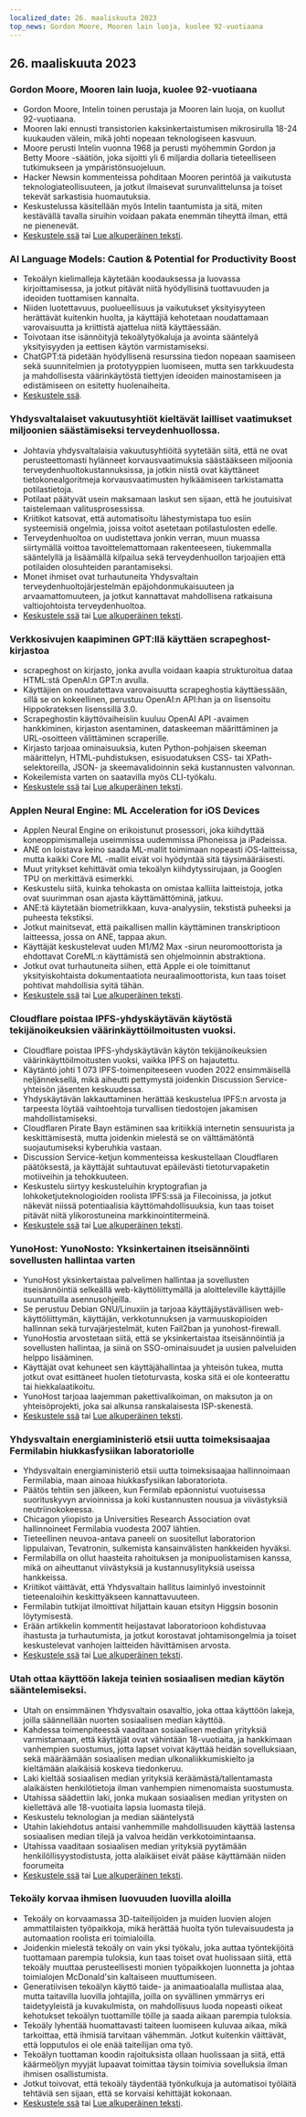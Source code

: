 ```yaml
---
localized_date: 26. maaliskuuta 2023
top_news: Gordon Moore, Mooren lain luoja, kuolee 92-vuotiaana
---
```


## 26. maaliskuuta 2023

### Gordon Moore, Mooren lain luoja, kuolee 92-vuotiaana

- Gordon Moore, Intelin toinen perustaja ja Mooren lain luoja, on kuollut 92-vuotiaana.
- Mooren laki ennusti transistorien kaksinkertaistumisen mikrosirulla 18-24 kuukauden välein, mikä johti nopeaan teknologiseen kasvuun.
- Moore perusti Intelin vuonna 1968 ja perusti myöhemmin Gordon ja Betty Moore -säätiön, joka sijoitti yli 6 miljardia dollaria tieteelliseen tutkimukseen ja ympäristönsuojeluun.
- Hacker Newsin kommenteissa pohditaan Mooren perintöä ja vaikutusta teknologiateollisuuteen, ja jotkut ilmaisevat surunvalittelunsa ja toiset tekevät sarkastisia huomautuksia.
- Keskustelussa käsitellään myös Intelin taantumista ja sitä, miten kestävällä tavalla siruihin voidaan pakata enemmän tiheyttä ilman, että ne pienenevät.
- [Keskustele ssä](http://news.ycombinator.com/item?id=35297420) tai [Lue alkuperäinen teksti](https://www.moore.org/article-detail?newsUrlName=in-memoriam-gordon-moore-1929-2023).

### AI Language Models: Caution & Potential for Productivity Boost

- Tekoälyn kielimalleja käytetään koodauksessa ja luovassa kirjoittamisessa, ja jotkut pitävät niitä hyödyllisinä tuottavuuden ja ideoiden tuottamisen kannalta.
- Niiden luotettavuus, puolueellisuus ja vaikutukset yksityisyyteen herättävät kuitenkin huolta, ja käyttäjiä kehotetaan noudattamaan varovaisuutta ja kriittistä ajattelua niitä käyttäessään.
- Toivotaan itse isännöityjä tekoälytyökaluja ja avointa sääntelyä yksityisyyden ja eettisen käytön varmistamiseksi.
- ChatGPT:tä pidetään hyödyllisenä resurssina tiedon nopeaan saamiseen sekä suunnitelmien ja prototyyppien luomiseen, mutta sen tarkkuudesta ja mahdollisesta väärinkäytöstä tiettyjen ideoiden mainostamiseen ja edistämiseen on esitetty huolenaiheita.
- [Keskustele ssä](http://news.ycombinator.com/item?id=35299071).

### Yhdysvaltalaiset vakuutusyhtiöt kieltävät lailliset vaatimukset miljoonien säästämiseksi terveydenhuollossa.

- Johtavia yhdysvaltalaisia vakuutusyhtiöitä syytetään siitä, että ne ovat perusteettomasti hylänneet korvausvaatimuksia säästääkseen miljoonia terveydenhuoltokustannuksissa, ja jotkin niistä ovat käyttäneet tietokonealgoritmeja korvausvaatimusten hylkäämiseen tarkistamatta potilastietoja.
- Potilaat päätyvät usein maksamaan laskut sen sijaan, että he joutuisivat taistelemaan valitusprosessissa.
- Kriitikot katsovat, että automatisoitu lähestymistapa tuo esiin systeemisiä ongelmia, joissa voitot asetetaan potilastulosten edelle.
- Terveydenhuoltoa on uudistettava jonkin verran, muun muassa siirtymällä voittoa tavoittelemattomaan rakenteeseen, tiukemmalla sääntelyllä ja lisäämällä kilpailua sekä terveydenhuollon tarjoajien että potilaiden olosuhteiden parantamiseksi.
- Monet ihmiset ovat turhautuneita Yhdysvaltain terveydenhuoltojärjestelmän epäjohdonmukaisuuteen ja arvaamattomuuteen, ja jotkut kannattavat mahdollisena ratkaisuna valtiojohtoista terveydenhuoltoa.
- [Keskustele ssä](http://news.ycombinator.com/item?id=35304017) tai [Lue alkuperäinen teksti](https://www.propublica.org/article/cigna-pxdx-medical-health-insurance-rejection-claims).

### Verkkosivujen kaapiminen GPT:llä käyttäen scrapeghost-kirjastoa

- scrapeghost on kirjasto, jonka avulla voidaan kaapia strukturoitua dataa HTML:stä OpenAI:n GPT:n avulla.
- Käyttäjien on noudatettava varovaisuutta scrapeghostia käyttäessään, sillä se on kokeellinen, perustuu OpenAI:n API:han ja on lisensoitu Hippokrateksen lisenssillä 3.0.
- Scrapeghostin käyttövaiheisiin kuuluu OpenAI API -avaimen hankkiminen, kirjaston asentaminen, dataskeeman määrittäminen ja URL-osoitteen välittäminen scraperille.
- Kirjasto tarjoaa ominaisuuksia, kuten Python-pohjaisen skeeman määrittelyn, HTML-puhdistuksen, esisuodatuksen CSS- tai XPath-selektoreilla, JSON- ja skeemavalidoinnin sekä kustannusten valvonnan.
- Kokeilemista varten on saatavilla myös CLI-työkalu.
- [Keskustele ssä](http://news.ycombinator.com/item?id=35305655) tai [Lue alkuperäinen teksti](https://jamesturk.github.io/scrapeghost/).

### Applen Neural Engine: ML Acceleration for iOS Devices

- Applen Neural Engine on erikoistunut prosessori, joka kiihdyttää koneoppimismalleja useimmissa uudemmissa iPhoneissa ja iPadeissa.
- ANE on loistava keino saada ML-mallit toimimaan nopeasti iOS-laitteissa, mutta kaikki Core ML -mallit eivät voi hyödyntää sitä täysimääräisesti.
- Muut yritykset kehittävät omia tekoälyn kiihdytyssirujaan, ja Googlen TPU on merkittävä esimerkki.
- Keskustelu siitä, kuinka tehokasta on omistaa kalliita laitteistoja, jotka ovat suurimman osan ajasta käyttämättöminä, jatkuu.
- ANE:tä käytetään biometriikkaan, kuva-analyysiin, tekstistä puheeksi ja puheesta tekstiksi.
- Jotkut mainitsevat, että paikallisen mallin käyttäminen transkriptioon laitteessa, jossa on ANE, tappaa akun.
- Käyttäjät keskustelevat uuden M1/M2 Max -sirun neuromoottorista ja ehdottavat CoreML:n käyttämistä sen ohjelmoinnin abstraktiona.
- Jotkut ovat turhautuneita siihen, että Apple ei ole toimittanut yksityiskohtaista dokumentaatiota neuraalimoottorista, kun taas toiset pohtivat mahdollisia syitä tähän.
- [Keskustele ssä](http://news.ycombinator.com/item?id=35301447) tai [Lue alkuperäinen teksti](https://github.com/hollance/neural-engine).

### Cloudflare poistaa IPFS-yhdyskäytävän käytöstä tekijänoikeuksien väärinkäyttöilmoitusten vuoksi.

- Cloudflare poistaa IPFS-yhdyskäytävän käytön tekijänoikeuksien väärinkäyttöilmoitusten vuoksi, vaikka IPFS on hajautettu.
- Käytäntö johti 1 073 IPFS-toimenpiteeseen vuoden 2022 ensimmäisellä neljänneksellä, mikä aiheutti pettymystä joidenkin Discussion Service-yhteisön jäsenten keskuudessa.
- Yhdyskäytävän lakkauttaminen herättää keskustelua IPFS:n arvosta ja tarpeesta löytää vaihtoehtoja turvallisen tiedostojen jakamisen mahdollistamiseksi.
- Cloudflaren Pirate Bayn estäminen saa kritiikkiä internetin sensuurista ja keskittämisestä, mutta joidenkin mielestä se on välttämätöntä suojautumiseksi kyberuhkia vastaan.
- Discussion Service-ketjun kommenteissa keskustellaan Cloudflaren päätöksestä, ja käyttäjät suhtautuvat epäilevästi tietoturvapaketin motiiveihin ja tehokkuuteen.
- Keskustelu siirtyy keskusteluihin kryptografian ja lohkoketjuteknologioiden roolista IPFS:ssä ja Filecoinissa, ja jotkut näkevät niissä potentiaalisia käyttömahdollisuuksia, kun taas toiset pitävät niitä ylikorostuneina markkinointitermeinä.
- [Keskustele ssä](http://news.ycombinator.com/item?id=35300200) tai [Lue alkuperäinen teksti](https://torrentfreak.com/cloudflare-disables-access-to-pirated-content-on-its-ipfs-gateway-230324/).

### YunoHost: YunoNosto: Yksinkertainen itseisännöinti sovellusten hallintaa varten

- YunoHost yksinkertaistaa palvelimen hallintaa ja sovellusten itseisännöintiä selkeällä web-käyttöliittymällä ja aloitteleville käyttäjille suunnatuilla asennusohjeilla.
- Se perustuu Debian GNU/Linuxiin ja tarjoaa käyttäjäystävällisen web-käyttöliittymän, käyttäjän, verkkotunnuksen ja varmuuskopioiden hallinnan sekä turvajärjestelmät, kuten Fail2ban ja yunohost-firewall.
- YunoHostia arvostetaan siitä, että se yksinkertaistaa itseisännöintiä ja sovellusten hallintaa, ja siinä on SSO-ominaisuudet ja uusien palveluiden helppo lisääminen.
- Käyttäjät ovat kehuneet sen käyttäjähallintaa ja yhteisön tukea, mutta jotkut ovat esittäneet huolen tietoturvasta, koska sitä ei ole konteerattu tai hiekkalaatikoitu.
- YunoHost tarjoaa laajemman pakettivalikoiman, on maksuton ja on yhteisöprojekti, joka sai alkunsa ranskalaisesta ISP-skenestä.
- [Keskustele ssä](http://news.ycombinator.com/item?id=35300482) tai [Lue alkuperäinen teksti](https://yunohost.org).

### Yhdysvaltain energiaministeriö etsii uutta toimeksisaajaa Fermilabin hiukkasfysiikan laboratoriolle

- Yhdysvaltain energiaministeriö etsii uutta toimeksisaajaa hallinnoimaan Fermilabia, maan ainoaa hiukkasfysiikan laboratoriota.
- Päätös tehtiin sen jälkeen, kun Fermilab epäonnistui vuotuisessa suorituskyvyn arvioinnissa ja koki kustannusten nousua ja viivästyksiä neutriinokokeessa.
- Chicagon yliopisto ja Universities Research Association ovat hallinnoineet Fermilabia vuodesta 2007 lähtien.
- Tieteellinen neuvoa-antava paneeli on suositellut laboratorion lippulaivan, Tevatronin, sulkemista kansainvälisten hankkeiden hyväksi.
- Fermilabilla on ollut haasteita rahoituksen ja monipuolistamisen kanssa, mikä on aiheuttanut viivästyksiä ja kustannusylityksiä useissa hankkeissa.
- Kriitikot väittävät, että Yhdysvaltain hallitus laiminlyö investoinnit tieteenaloihin keskittyäkseen kannattavuuteen.
- Fermilabin tutkijat ilmoittivat hiljattain kauan etsityn Higgsin bosonin löytymisestä.
- Erään artikkelin kommentit heijastavat laboratorioon kohdistuvaa ihastusta ja turhautumista, ja jotkut korostavat johtamisongelmia ja toiset keskustelevat vanhojen laitteiden hävittämisen arvosta.
- [Keskustele ssä](http://news.ycombinator.com/item?id=35303391) tai [Lue alkuperäinen teksti](https://www.science.org/content/article/major-shake-coming-fermilab-troubled-u-s-particle-physics-center).

### Utah ottaa käyttöön lakeja teinien sosiaalisen median käytön sääntelemiseksi.

- Utah on ensimmäinen Yhdysvaltain osavaltio, joka ottaa käyttöön lakeja, joilla säännellään nuorten sosiaalisen median käyttöä.
- Kahdessa toimenpiteessä vaaditaan sosiaalisen median yrityksiä varmistamaan, että käyttäjät ovat vähintään 18-vuotiaita, ja hankkimaan vanhempien suostumus, jotta lapset voivat käyttää heidän sovelluksiaan, sekä määräämään sosiaalisen median ulkonaliikkumiskielto ja kieltämään alaikäisiä koskeva tiedonkeruu.
- Laki kieltää sosiaalisen median yrityksiä keräämästä/tallentamasta alaikäisten henkilötietoja ilman vanhempien nimenomaista suostumusta.
- Utahissa säädettiin laki, jonka mukaan sosiaalisen median yritysten on kiellettävä alle 18-vuotiaita lapsia luomasta tilejä.
- Keskustelu teknologian ja median sääntelystä
- Utahin lakiehdotus antaisi vanhemmille mahdollisuuden käyttää lastensa sosiaalisen median tilejä ja valvoa heidän verkkotoimintaansa.
- Utahissa vaaditaan sosiaalisen median yrityksiä pyytämään henkilöllisyystodistusta, jotta alaikäiset eivät pääse käyttämään niiden foorumeita
- [Keskustele ssä](http://news.ycombinator.com/item?id=35307647) tai [Lue alkuperäinen teksti](https://www.bbc.com/news/world-us-canada-65060733).

### Tekoäly korvaa ihmisen luovuuden luovilla aloilla

- Tekoäly on korvaamassa 3D-taiteilijoiden ja muiden luovien alojen ammattilaisten työpaikkoja, mikä herättää huolta työn tulevaisuudesta ja automaation roolista eri toimialoilla.
- Joidenkin mielestä tekoäly on vain yksi työkalu, joka auttaa työntekijöitä tuottamaan parempia tuloksia, kun taas toiset ovat huolissaan siitä, että tekoäly muuttaa perusteellisesti monien työpaikkojen luonnetta ja johtaa toimialojen McDonald'sin kaltaiseen muuttumiseen.
- Generatiivisen tekoälyn käyttö taide- ja animaatioalalla mullistaa alaa, mutta taitavilla luovilla johtajilla, joilla on syvällinen ymmärrys eri taidetyyleistä ja kuvakulmista, on mahdollisuus luoda nopeasti oikeat kehotukset tekoälyn tuottamille töille ja saada aikaan parempia tuloksia.
- Tekoäly lyhentää huomattavasti taiteen luomiseen kuluvaa aikaa, mikä tarkoittaa, että ihmisiä tarvitaan vähemmän. Jotkut kuitenkin väittävät, että lopputulos ei ole enää taiteilijan oma työ.
- Tekoälyn tuottaman koodin rajoituksista ollaan huolissaan ja siitä, että käärmeöljyn myyjät lupaavat toimittaa täysin toimivia sovelluksia ilman ihmisen osallistumista.
- Jotkut toivovat, että tekoäly täydentää työnkulkuja ja automatisoi työläitä tehtäviä sen sijaan, että se korvaisi kehittäjät kokonaan.
- [Keskustele ssä](http://news.ycombinator.com/item?id=35308498) tai [Lue alkuperäinen teksti](https://reddit.com/r/blender/comments/121lhfq/i_lost_everything_that_made_me_love_my_job/).
